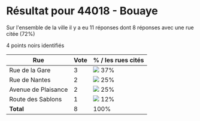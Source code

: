 # Résultat pour 44018 - Bouaye

Sur l'ensemble de la ville il y a eu 11 réponses dont 8 réponses avec une rue citée (72%)

4 points noirs identifiés

| Rue | Vote | % / les rues cités|
|-----|------|-------------------|
| Rue de la Gare | 3 | <img src="../../img/bar_37.gif" />&nbsp;37%|
| Rue de Nantes | 2 | <img src="../../img/bar_25.gif" />&nbsp;25%|
| Avenue de Plaisance | 2 | <img src="../../img/bar_25.gif" />&nbsp;25%|
| Route des Sablons | 1 | <img src="../../img/bar_12.gif" />&nbsp;12%|
| **Total** | 8 | 100%|
